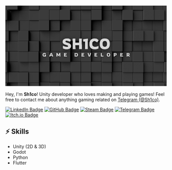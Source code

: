 ![Header image](/Assets/header_banner.png)

<!-- Replace the header image with your own if you like. Canva has great templates. -->

Hey, I'm **Sh1co**! Unity developer who loves making and playing games!
Feel free to contact me about anything gaming related on [Telegram (@Sh1co)](https://t.me/Sh1co).  

[![LinkedIn Badge](https://img.shields.io/badge/-LinkedIn-0A66C2?style=flat-square\&logo=linkedin\&logoColor=white)](https://www.linkedin.com/in/sh1co/)
[![GitHub Badge](https://img.shields.io/badge/-GitHub-181717?style=flat-square\&logo=github\&logoColor=white)](https://github.com/Sh1co)
[![Steam Badge](https://img.shields.io/badge/-Steam-000000?style=flat-square\&logo=steam\&logoColor=white)](https://steamcommunity.com/id/shico2000/)
[![Telegram Badge](https://img.shields.io/badge/-Dev%20Blog-26A5E4?style=flat-square\&logo=telegram\&logoColor=white)](https://t.me/Sh1coDev)
[![Itch.io Badge](https://img.shields.io/badge/-Itch.io-fa5c5c?style=flat-square\&logo=itch.io\&logoColor=white)](https://sh1co.itch.io/)

## ⚡ Skills

* Unity (2D & 3D)
* Godot
* Python
* Flutter
